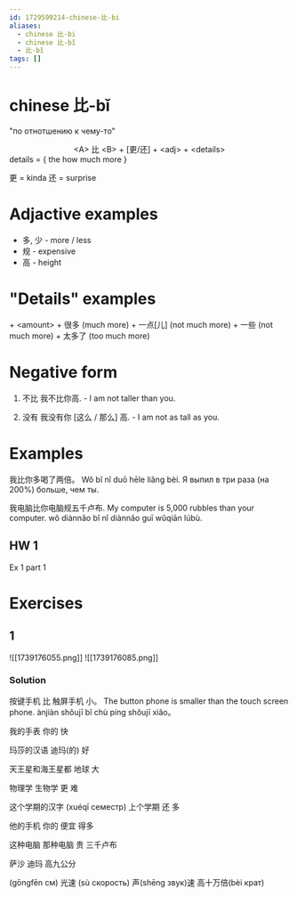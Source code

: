 ```yaml
---
id: 1729599214-chinese-比-bi
aliases:
  - chinese 比-bi
  - chinese 比-bǐ
  - 比-bǐ
tags: []
---
```

# chinese 比-bǐ

"по отнотшению к чему-то"

<center> &lt;A&gt; 比 &lt;B&gt; + [更/还] + &lt;adj&gt; + &lt;details&gt; </center>
details = {
    the how much more
}

更 = kinda
还 = surprise

# Adjactive examples

- 多, 少 - more / less
- 规 - expensive
- 高 - height

# "Details" examples

\+ <amount\>
\+ 很多 (much more)
\+ 一点[儿] (not much more)
\+ 一些 (not much more)
\+ 太多了 (too much more)

# Negative form

1. 不比
   我不比你高. - I am not taller than you.

2. 没有
   我没有你 [这么 / 那么] 高. - I am not as tall as you.

# Examples

我比你多喝了两倍。
Wǒ bǐ nǐ duō hēle liǎng bèi.
Я выпил в три раза (на 200%) больше, чем ты.

我电脑比你电脑规五千卢布.
My computer is 5,000 rubbles than your computer.
wǒ diànnǎo bǐ nǐ diànnǎo guī wǔqiān lúbù.

## HW 1

Ex 1 part 1

# Exercises

## 1

![[1739176055.png]]
![[1739176085.png]]

### Solution

按键手机 比 触屏手机 小。
The button phone is smaller than the touch screen phone.
ànjiàn shǒujī bǐ chù píng shǒujī xiǎo。

我的手表
你的
快

玛莎的汉语
迪玛(的)
好

天王星和海王星都
地球
大

物理学
生物学
更 难

这个学期的汉字
(xuéqī семестр)
上个学期
还 多

他的手机
你的
便宜 得多

这种电脑
那种电脑
贵 三千卢布

萨沙
迪玛
高九公分

(gōngfēn см)
光速 (sù скорость)
声(shēng звук)速
高十万倍(bèi
крат)
